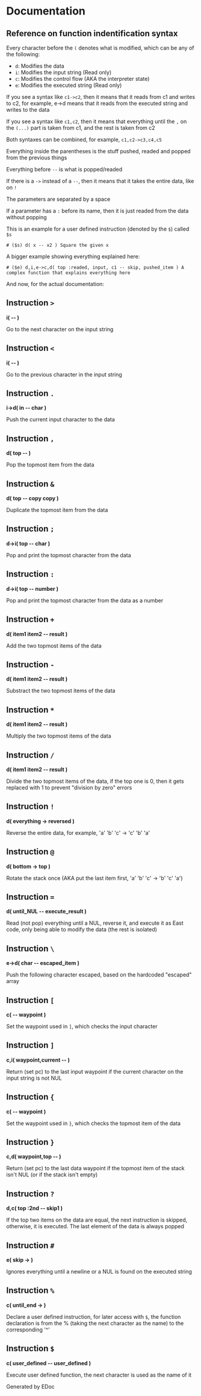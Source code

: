 # Documentation

## Reference on function indentification syntax

Every character before the `(` denotes what is modified, which can be any of the following:

- `d`: Modifies the data
- `i`: Modifies the input string (Read only)
- `c`: Modifies the control flow (AKA the interpreter state)
- `e`: Modifies the executed string (Read only)

If you see a syntax like `c1->c2`, then it means that it reads from c1 and writes to c2, for example, e->d means that it reads from the executed string and writes to the data

If you see a syntax like `c1,c2`, then it means that everything until the `,` on the `(...)` part is taken from c1, and the rest is taken from c2

Both syntaxes can be combined, for example, `c1,c2->c3,c4,c5`

Everything inside the parentheses is the stuff pushed, readed and popped from the previous things

Everything before `--` is what is popped/readed

If there is a `->` instead of a `--`, then it means that it takes the entire data, like on `!`

The parameters are separated by a space

If a parameter has a `:` before its name, then it is just readed from the data without popping

This is an example for a user defined instruction (denoted by the `$`) called `$s`
```east
# ($s) d( x -- x2 ) Square the given x
```

A bigger example showing everything explained here:

```east
# ($e) d,i,e->c,d( top :readed, input, c1 -- skip, pushed_item ) A complex function that explains everything here
```

And now, for the actual documentation:

## Instruction `>`
**i( -- )**

Go to the next character on the input string

## Instruction `<`
**i( -- )**

Go to the previous character in the input string

## Instruction `.`
**i->d( in -- char )**

Push the current input character to the data

## Instruction `,`
**d( top -- )**

Pop the topmost item from the data

## Instruction `&`
**d( top -- copy copy )**

Duplicate the topmost item from the data

## Instruction `;`
**d->i( top -- char )**

Pop and print the topmost character from the data

## Instruction `:`
**d->i( top -- number )**

Pop and print the topmost character from the data as a number

## Instruction `+`
**d( item1 item2 -- result )**

Add the two topmost items of the data

## Instruction `-`
**d( item1 item2 -- result )**

Substract the two topmost items of the data

## Instruction `*`
**d( item1 item2 -- result )**

Multiply the two topmost items of the data

## Instruction `/`
**d( item1 item2 -- result )**

Divide the two topmost items of the data, if the top one is 0, then it gets replaced with 1 to prevent "division by zero" errors

## Instruction `!`
**d( everything -> reversed )**

Reverse the entire data, for example, 'a' 'b' 'c' -> 'c' 'b' 'a'

## Instruction `@`
**d( bottom -> top )**

Rotate the stack once (AKA put the last item first, 'a' 'b' 'c' -> 'b' 'c' 'a')

## Instruction `=`
**d( until_NUL -- execute_result )**

Read (not pop) everything until a NUL, reverse it, and execute it as East code, only being able to modify the data (the rest is isolated)

## Instruction `\`
**e->d( char -- escaped_item )**

Push the following character escaped, based on the hardcoded "escaped" array

## Instruction `[`
**c( -- waypoint )**

Set the waypoint used in `]`, which checks the input character

## Instruction `]`
**c,i( waypoint,current -- )**

Return (set pc) to the last input waypoint if the current character on the input string is not NUL

## Instruction `{`
**c( -- waypoint )**

Set the waypoint used in `}`, which checks the topmost item of the data

## Instruction `}`
**c,d( waypoint,top -- )**

Return (set pc) to the last data waypoint if the topmost item of the stack isn't NUL (or if the stack isn't empty)

## Instruction `?`
**d,c( top :2nd -- skip1 )**

If the top two items on the data are equal, the next instruction is skipped, otherwise, it is executed. The last element of the data is always popped

## Instruction `#`
**e( skip -> )**

Ignores everything until a newline or a NUL is found on the executed string

## Instruction `%`
**c( until_end -> )**

Declare a user defined instruction, for later access with `$`, the function declaration is from the % (taking the next character as the name) to the corresponding '^'

## Instruction `$`
**c( user_defined -- user_defined )**

Execute user defined function, the next character is used as the name of it

Generated by EDoc